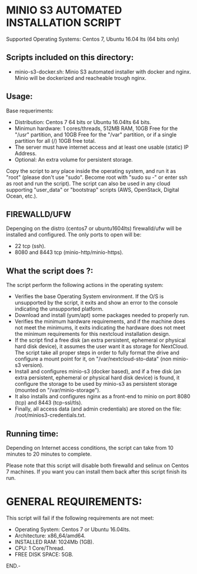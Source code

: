 # MINIO S3 AUTOMATED INSTALLATION SCRIPT

Supported Operating Systems: Centos 7, Ubuntu 16.04 lts (64 bits only)


## Scripts included on this directory:

- minio-s3-docker.sh: Minio S3 automated installer with docker and nginx. Minio will be dockerized and reacheable trough nginx.


## Usage:

Base requeriments:

- Distribution: Centos 7 64 bits or Ubuntu 16.04lts 64 bits.
- Minimun hardware: 1 cores/threads, 512MB RAM, 10GB Free for the "/usr" partition, and 10GB Free for the "/var" partition, or if a single partition for all (/) 10GB free total.
- The server must have internet access and at least one usable (static) IP Address.
- Optional: An extra volume for persistent storage.

Copy the script to any place inside the operating system, and run it as "root" (please don't use "sudo". Become root with "sudo su -" or enter ssh as root and run the script).
The script can also be used in any cloud supporting "user_data" or "bootstrap" scripts (AWS, OpenStack, Digital Ocean, etc.).


## FIREWALLD/UFW

Depenging on the distro (centos7 or ubuntu1604lts) firewalld/ufw will be installed and configured. The only ports to open will be:

- 22 tcp (ssh).
- 8080 and 8443 tcp (minio-http/minio-https).


## What the script does ?:

The script perform the following actions in the operating system:

- Verifies the base Operating System environment. If the O/S is unsupported by the script, it exits and show an error to the console indicating the unsupported platform.
- Download and install (yum/apt) some packages needed to properly run.
- Verifies the minimum hardware requirements, and if the machine does not meet the minimums, it exits indicating the hardware does not meet the minimum requirements for this nextcloud installation design.
- If the script find a free disk (an extra persistent, ephemeral or physical hard disk device), it assumes the user want it as storage for NextCloud. The script take all proper steps in order to fully format the drive and configure a mount point for it, on "/var/nextcloud-sto-data" (non minio-s3 version).
- Install and configures minio-s3 (docker based), and if a free disk (an extra persistent, ephemeral or physical hard disk device) is found, it configure the storage to be used by minio-s3 as persistent storage (mounted on "/var/minio-storage").
- It also installs and configures nginx as a front-end to minio on port 8080 (tcp) and 8443 (tcp-ssl/tls).
- Finally, all access data (and admin credentials) are stored on the file: /root/minios3-credentials.txt.

## Running time:

Depending on Internet access conditions, the script can take from 10 minutes to 20 minutes to complete.

Please note that this script will disable both firewalld and selinux on Centos 7 machines. If you want you can install them back after this script finish its run.


# GENERAL REQUIREMENTS:

This script will fail if the following requirements are not meet:

- Operating System: Centos 7 or Ubuntu 16.04lts.
- Architecture: x86_64/amd64.
- INSTALLED RAM: 1024Mb (1GB).
- CPU: 1 Core/Thread.
- FREE DISK SPACE: 5GB.


END.-
